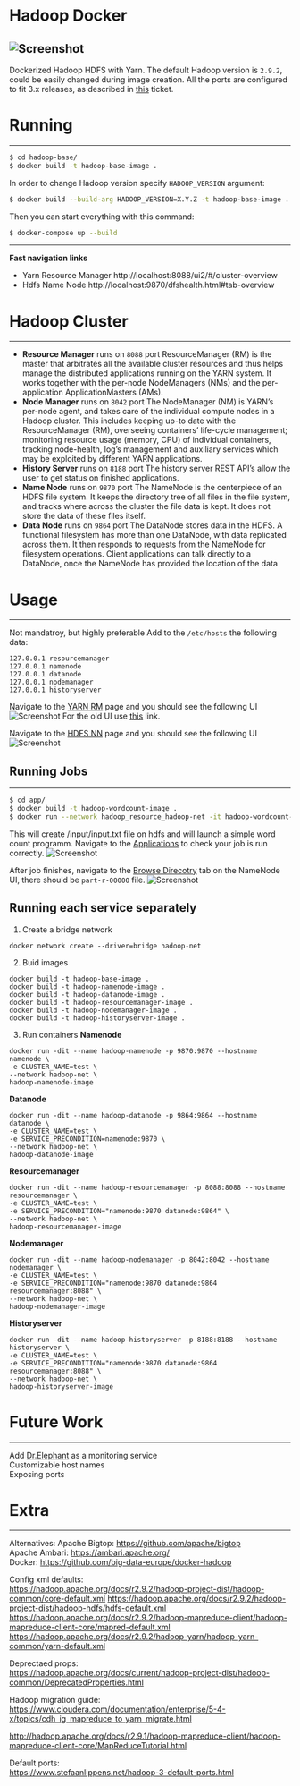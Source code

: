# Hadoop Docker
![Screenshot](images/hadoop_logo_new.svg)
------
Dockerized Hadoop HDFS with Yarn. 
The default Hadoop version is `2.9.2`, could be easily changed during image creation.
All the ports are configured to fit 3.x releases, as described in [this](https://issues.apache.org/jira/browse/HDFS-9427) ticket.

# Running
------
```sh
$ cd hadoop-base/
$ docker build -t hadoop-base-image .
```
In order to change Hadoop version specify `HADOOP_VERSION` argument:
```sh
$ docker build --build-arg HADOOP_VERSION=X.Y.Z -t hadoop-base-image .
```
Then you can start everything with this command:
```sh
$ docker-compose up --build
```
------
**Fast navigation links**
- Yarn Resource Manager http://localhost:8088/ui2/#/cluster-overview
- Hdfs Name Node http://localhost:9870/dfshealth.html#tab-overview

# Hadoop Cluster
------
- **Resource Manager** runs on `8088` port
ResourceManager (RM) is the master that arbitrates all the available cluster resources and thus helps manage the distributed applications running on the YARN system. It works together with the per-node NodeManagers (NMs) and the per-application ApplicationMasters (AMs).
- **Node Manager** runs on `8042` port
The NodeManager (NM) is YARN’s per-node agent, and takes care of the individual compute nodes in a Hadoop cluster. This includes keeping up-to date with the ResourceManager (RM), overseeing containers’ life-cycle management; monitoring resource usage (memory, CPU) of individual containers, tracking node-health, log’s management and auxiliary services which may be exploited by different YARN applications.
- **History Server** runs on `8188` port
The history server REST API’s allow the user to get status on finished applications.
- **Name Node** runs on `9870` port
The NameNode is the centerpiece of an HDFS file system. It keeps the directory tree of all files in the file system, and tracks where across the cluster the file data is kept. It does not store the data of these files itself.
- **Data Node** runs on `9864` port
The DataNode stores data in the HDFS. A functional filesystem has more than one DataNode, with data replicated across them. It then responds to requests from the NameNode for filesystem operations. Client applications can talk directly to a DataNode, once the NameNode has provided the location of the data

# Usage
------
Not mandatroy, but highly preferable
Add to the `/etc/hosts` the following data:
```
127.0.0.1 resourcemanager
127.0.0.1 namenode
127.0.0.1 datanode
127.0.0.1 nodemanager
127.0.0.1 historyserver
```
Navigate to the [YARN RM](http://resourcemanager:8088/ui2/#/cluster-overview) page and you should see the following UI
![Screenshot](images/yarnV2_console.png)
For the old UI use [this](http://resourcemanager:8088) link.

Navigate to the [HDFS NN](http://namenode:9870/dfshealth.html#tab-overview) page and you should see the following UI
![Screenshot](images/hdfsNN_conolse.png)

## Running Jobs
------
```sh
$ cd app/
$ docker build -t hadoop-wordcount-image .
$ docker run --network hadoop_resource_hadoop-net -it hadoop-wordcount-image
```
This will create /input/input.txt file on hdfs and will launch a simple word count programm.
Navigate to the [Applications](http://resourcemanager:8088/ui2/#/yarn-apps/apps) to check your job is run correctly.
![Screenshot](images/applications_tab.png)

After job finishes, navigate to the [Browse Direcotry](http://namenode:9870/explorer.html#/output) tab on the NameNode UI, there should be `part-r-00000` file.
![Screenshot](images/hdfs_file.png)

Running each service separately
------
1. Create a bridge network
```
docker network create --driver=bridge hadoop-net
```
2. Buid images
```
docker build -t hadoop-base-image .
docker build -t hadoop-namenode-image .
docker build -t hadoop-datanode-image .
docker build -t hadoop-resourcemanager-image .
docker build -t hadoop-nodemanager-image .
docker build -t hadoop-historyserver-image .
```
3. Run containers
**Namenode**
```
docker run -dit --name hadoop-namenode -p 9870:9870 --hostname namenode \
-e CLUSTER_NAME=test \
--network hadoop-net \
hadoop-namenode-image
```
**Datanode**
```
docker run -dit --name hadoop-datanode -p 9864:9864 --hostname datanode \
-e CLUSTER_NAME=test \
-e SERVICE_PRECONDITION=namenode:9870 \
--network hadoop-net \
hadoop-datanode-image
```
**Resourcemanager**
```
docker run -dit --name hadoop-resourcemanager -p 8088:8088 --hostname resourcemanager \
-e CLUSTER_NAME=test \
-e SERVICE_PRECONDITION="namenode:9870 datanode:9864" \
--network hadoop-net \
hadoop-resourcemanager-image
```
**Nodemanager**
```
docker run -dit --name hadoop-nodemanager -p 8042:8042 --hostname nodemanager \
-e CLUSTER_NAME=test \
-e SERVICE_PRECONDITION="namenode:9870 datanode:9864 resourcemanager:8088" \
--network hadoop-net \
hadoop-nodemanager-image
```
**Historyserver**
```
docker run -dit --name hadoop-historyserver -p 8188:8188 --hostname historyserver \
-e CLUSTER_NAME=test \
-e SERVICE_PRECONDITION="namenode:9870 datanode:9864 resourcemanager:8088" \
--network hadoop-net \
hadoop-historyserver-image
```

# Future Work
-----
Add [Dr.Elephant](https://github.com/linkedin/dr-elephant) as a monitoring service  
Customizable host names  
Exposing ports  

# Extra
-----
Alternatives:
Apache Bigtop: https://github.com/apache/bigtop   
Apache Ambari: https://ambari.apache.org/  
Docker: https://github.com/big-data-europe/docker-hadoop  

Config xml defaults:  
https://hadoop.apache.org/docs/r2.9.2/hadoop-project-dist/hadoop-common/core-default.xml
https://hadoop.apache.org/docs/r2.9.2/hadoop-project-dist/hadoop-hdfs/hdfs-default.xml
https://hadoop.apache.org/docs/r2.9.2/hadoop-mapreduce-client/hadoop-mapreduce-client-core/mapred-default.xml
https://hadoop.apache.org/docs/r2.9.2/hadoop-yarn/hadoop-yarn-common/yarn-default.xml

Deprectaed props:  
https://hadoop.apache.org/docs/current/hadoop-project-dist/hadoop-common/DeprecatedProperties.html

Hadoop migration guide:  
https://www.cloudera.com/documentation/enterprise/5-4-x/topics/cdh_ig_mapreduce_to_yarn_migrate.html

http://hadoop.apache.org/docs/r2.9.1/hadoop-mapreduce-client/hadoop-mapreduce-client-core/MapReduceTutorial.html

Default ports:  
https://www.stefaanlippens.net/hadoop-3-default-ports.html